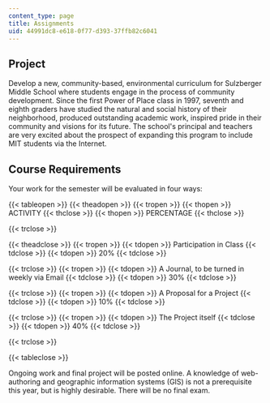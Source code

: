 ```yaml
---
content_type: page
title: Assignments
uid: 44991dc8-e618-0f77-d393-37ffb82c6041
---
```


Project
-------

Develop a new, community-based, environmental curriculum for Sulzberger Middle School where students engage in the process of community development. Since the first Power of Place class in 1997, seventh and eighth graders have studied the natural and social history of their neighborhood, produced outstanding academic work, inspired pride in their community and visions for its future. The school's principal and teachers are very excited about the prospect of expanding this program to include MIT students via the Internet.

Course Requirements
-------------------

Your work for the semester will be evaluated in four ways:

{{< tableopen >}}
{{< theadopen >}}
{{< tropen >}}
{{< thopen >}}
ACTIVITY
{{< thclose >}}
{{< thopen >}}
PERCENTAGE
{{< thclose >}}

{{< trclose >}}

{{< theadclose >}}
{{< tropen >}}
{{< tdopen >}}
Participation in Class
{{< tdclose >}}
{{< tdopen >}}
20%
{{< tdclose >}}

{{< trclose >}}
{{< tropen >}}
{{< tdopen >}}
A Journal, to be turned in weekly via Email
{{< tdclose >}}
{{< tdopen >}}
30%
{{< tdclose >}}

{{< trclose >}}
{{< tropen >}}
{{< tdopen >}}
A Proposal for a Project
{{< tdclose >}}
{{< tdopen >}}
10%
{{< tdclose >}}

{{< trclose >}}
{{< tropen >}}
{{< tdopen >}}
The Project itself
{{< tdclose >}}
{{< tdopen >}}
40%
{{< tdclose >}}

{{< trclose >}}

{{< tableclose >}}

Ongoing work and final project will be posted online. A knowledge of web-authoring and geographic information systems (GIS) is not a prerequisite this year, but is highly desirable. There will be no final exam.